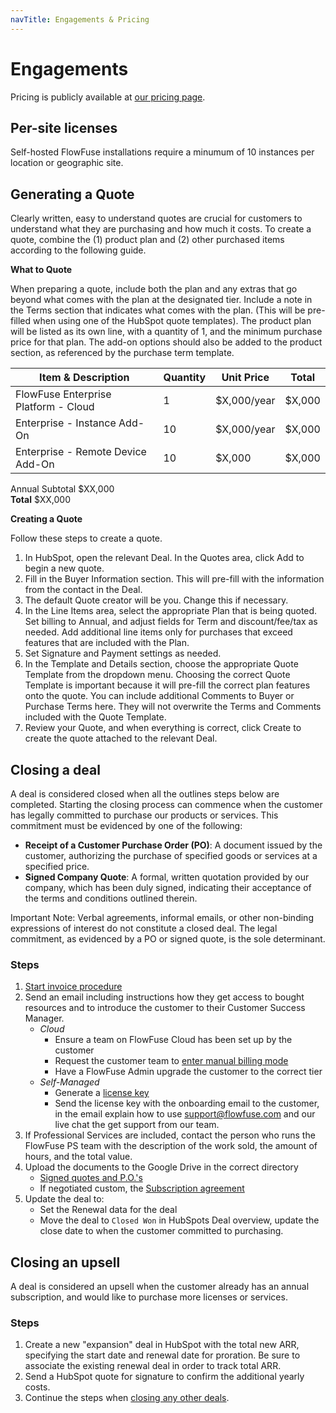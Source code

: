 ```yaml
---
navTitle: Engagements & Pricing
---
```


# Engagements

Pricing is publicly available at [our pricing page](/pricing/).

## Per-site licenses

Self-hosted FlowFuse installations require a minumum of 10 instances per location or geographic site.

## Generating a Quote

Clearly written, easy to understand quotes are crucial for customers to understand what they are purchasing and how much it costs. To create a quote, combine the (1) product plan and (2) other purchased items according to the following guide.

**What to Quote**

When preparing a quote, include both the plan and any extras that go beyond what comes with the plan at the designated tier. Include a note in the Terms section that indicates what comes with the plan. (This will be pre-filled when using one of the HubSpot quote templates). The product plan will be listed as its own line, with a quantity of 1, and the minimum purchase price for that plan. The add-on options should also be added to the product section, as referenced by the purchase term template.

| Item & Description | Quantity | Unit Price | Total |
| ----- | ----- | ----- | ----- |
| FlowFuse Enterprise Platform \- Cloud | 1 | $X,000/year | $X,000 |
| Enterprise \- Instance Add-On | 10 | $X,000/year | $X,000 |
| Enterprise \- Remote Device Add-On | 10 | $X,000 | $X,000 |

Annual Subtotal	  $XX,000  
**Total**			  $XX,000

**Creating a Quote**

Follow these steps to create a quote.

1. In HubSpot, open the relevant Deal. In the Quotes area, click Add to begin a new quote.  
2. Fill in the Buyer Information section. This will pre-fill with the information from the contact in the Deal.  
3. The default Quote creator will be you. Change this if necessary.  
4. In the Line Items area, select the appropriate Plan that is being quoted. Set billing to Annual, and adjust fields for Term and discount/fee/tax as needed. Add additional line items only for purchases that exceed features that are included with the Plan.  
5. Set Signature and Payment settings as needed.  
6. In the Template and Details section, choose the appropriate Quote Template from the dropdown menu. Choosing the correct Quote Template is important because it will pre-fill the correct plan features onto the quote. You can include additional Comments to Buyer or Purchase Terms here. They will not overwrite the Terms and Comments included with the Quote Template.  
7. Review your Quote, and when everything is correct, click Create to create the quote attached to the relevant Deal.

## Closing a deal

A deal is considered closed when all the outlines steps below are completed.
Starting the closing process can commence when the customer has legally
committed to purchase our products or services. This commitment must be
evidenced by one of the following:

* **Receipt of a Customer Purchase Order (PO)**: A document issued by the customer, authorizing the purchase of specified goods or services at a specified price.
* **Signed Company Quote**: A formal, written quotation provided by our company, which has been duly signed, indicating their acceptance of the terms and conditions outlined therein.

Important Note: Verbal agreements, informal emails, or other non-binding expressions of interest do not constitute a closed deal. The legal commitment, as evidenced by a PO or signed quote, is the sole determinant.

### Steps

1. [Start invoice procedure](/handbook/operations/billing/#creating-an-invoice)
1. Send an email including instructions how they get access to bought resources and to introduce the customer to their Customer Success Manager.
   * *Cloud*
      * Ensure a team on FlowFuse Cloud has been set up by the customer
      * Request the customer team to [enter manual billing mode](/handbook/operations/accounts/#internal-teams-and-contracted-revenue)
      * Have a FlowFuse Admin upgrade the customer to the correct tier
   * *Self-Managed*
      * Generate a [license key](../sales/meetings/poc.md#generating-a-license)
      * Send the license key with the onboarding email to the customer, in the email explain how to use support@flowfuse.com and our live chat the get support from our team.
1. If Professional Services are included, contact the person who runs the FlowFuse PS team with the description of the work sold, the amount of hours, and the total value.
1. Upload the documents to the Google Drive in the correct directory
   * [Signed quotes and P.O.'s](https://drive.google.com/drive/folders/1Nb3UqFiE56ymgQnyfkDKHMAe6L3akNzQ)
   * If negotiated custom, the [Subscription agreement](https://drive.google.com/drive/folders/1h6jBvkJ2oDrBL7jw751RfAzBKkkprKDc)
1. Update the deal to:
   * Set the Renewal data for the deal
   * Move the deal to `Closed Won` in HubSpots Deal overview, update the close date to when the customer committed to purchasing.

## Closing an upsell

A deal is considered an upsell when the customer already has an annual subscription, and would like to purchase more licenses or services.

### Steps

1. Create a new "expansion" deal in HubSpot with the total new ARR, specifying the start date and renewal date for proration. Be sure to associate the existing renewal deal in order to track total ARR.
1. Send a HubSpot quote for signature to confirm the additional yearly costs.
1. Continue the steps when [closing any other deals](#closing-a-deal).

